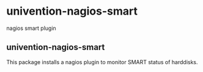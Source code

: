 # univention-nagios-smart
nagios smart plugin

## univention-nagios-smart
This package installs a nagios plugin to monitor SMART status of harddisks.
